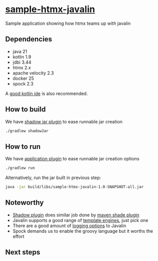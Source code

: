 # [sample-htmx-javalin][00]

Sample application showing how htmx teams up with javalin

## Dependencies

- java 21
- kotlin 1.9
- jdbi 3.44
- htmx 2.x
- apache velocity 2.3
- docker 25
- spock 2.3

A [good kotlin ide][10] is also recommended.

## How to build

We have [shadow jar plugin][20] to ease runnable jar creation

```bash
./gradlew shadowJar
```

## How to run

We have [application plugin][30] to ease runnable jar creation options

```bash
./gradlew run
```

Alternatively, run the jar built in previous step:

```bash
java -jar build/libs/sample-htmx-javalin-1.0-SNAPSHOT-all.jar
```

## Noteworthy

- [Shadow plugin][20] does similar job done by [maven shade plugin][40]
- Javalin supports a good range of [template engines][50], just pick one
- There are a good amount of [logging options][60] to Javalin
- Spock demands us to enable the groovy language but it worths the effort

## Next steps

[00]: https://github.com/sombriks/sample-htmx-javalin
[10]: https://www.jetbrains.com/idea/download
[20]: https://imperceptiblethoughts.com/shadow/getting-started/
[30]: https://docs.gradle.org/current/userguide/application_plugin.html
[40]: https://github.com/sombriks/sample-jdbi-javalin/blob/main/pom.xml
[50]: https://javalin.io/plugins/rendering#configuring-a-template-engine
[60]: https://javalin.io/tutorials/javalin-logging
